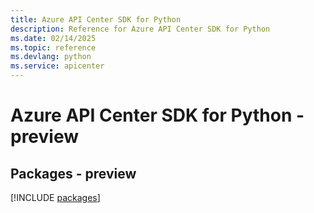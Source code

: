 ```yaml
---
title: Azure API Center SDK for Python
description: Reference for Azure API Center SDK for Python
ms.date: 02/14/2025
ms.topic: reference
ms.devlang: python
ms.service: apicenter
---
```

# Azure API Center SDK for Python - preview
## Packages - preview
[!INCLUDE [packages](api-center-index.md)]